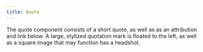 ```yaml
---
title: Quote
---
```

The quote component consists of a short quote, as well as as an attribution and link below. A large, stylized quotation mark is floated to the left, as well as a square image that may function has a headshot.